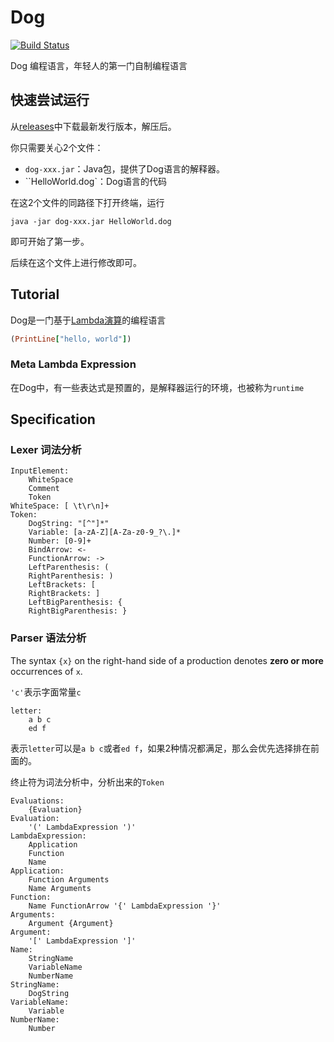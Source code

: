 # Dog

[![Build Status](https://travis-ci.com/Anilople/Dog.svg?branch=master)](https://travis-ci.com/Anilople/Dog)

Dog 编程语言，年轻人的第一门自制编程语言

## 快速尝试运行

从[releases](https://github.com/Anilople/Dog/releases)中下载最新发行版本，解压后。

你只需要关心2个文件：

* `dog-xxx.jar`：Java包，提供了Dog语言的解释器。
* ``HelloWorld.dog`：Dog语言的代码

在这2个文件的同路径下打开终端，运行

```shell
java -jar dog-xxx.jar HelloWorld.dog
```

即可开始了第一步。

后续在这个文件上进行修改即可。

## Tutorial

Dog是一门基于[Lambda演算](https://personal.utdallas.edu/~gupta/courses/apl/lambda.pdf)的编程语言

```ruby
(PrintLine["hello, world"])
```

### Meta Lambda Expression

在Dog中，有一些表达式是预置的，是解释器运行的环境，也被称为`runtime`

## Specification

### Lexer 词法分析

```assembly
InputElement:
	WhiteSpace
	Comment
	Token
WhiteSpace: [ \t\r\n]+
Token:
	DogString: "[^"]*"
    Variable: [a-zA-Z][A-Za-z0-9_?\.]*
    Number: [0-9]+
    BindArrow: <-
    FunctionArrow: ->
    LeftParenthesis: (
    RightParenthesis: )
    LeftBrackets: [
    RightBrackets: ]
    LeftBigParenthesis: {
    RightBigParenthesis: }
```

### Parser 语法分析

The syntax `{x}` on the right-hand side of a production denotes **zero or more**
occurrences of `x`.

`'c'`表示字面常量`c`

```assembly
letter:
	a b c
	ed f
```

表示`letter`可以是`a b c`或者`ed f`，如果2种情况都满足，那么会优先选择排在前面的。

终止符为词法分析中，分析出来的`Token`

```assembly
Evaluations:
	{Evaluation}
Evaluation:
	'(' LambdaExpression ')'
LambdaExpression:
	Application
	Function
	Name
Application:
	Function Arguments
	Name Arguments
Function:
	Name FunctionArrow '{' LambdaExpression '}'
Arguments:
	Argument {Argument}
Argument:
	'[' LambdaExpression ']'
Name:
	StringName
	VariableName
	NumberName
StringName:
	DogString
VariableName:
	Variable
NumberName:
	Number
```